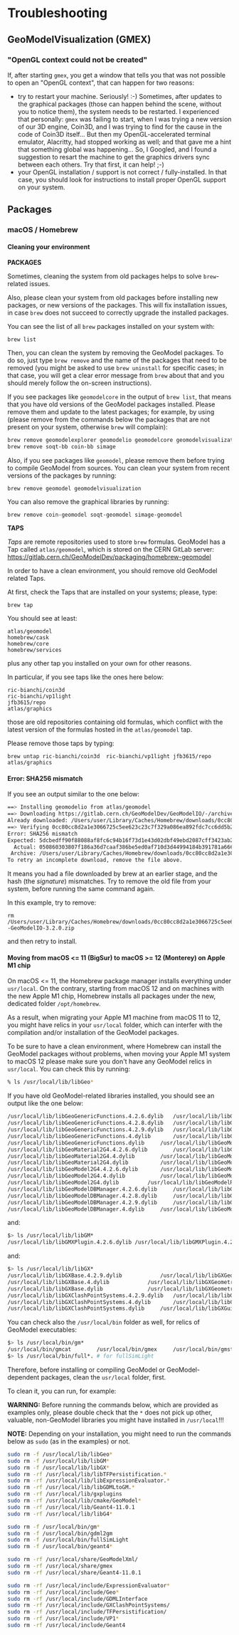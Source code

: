 # Troubleshooting


## GeoModelVisualization (GMEX)

### "OpenGL context could not be created"

If, after starting `gmex`, you get a window that tells you that was not possible to open an "OpenGL context", that can happen for two reasons:

* try to restart your machine. Seriously! :-) Sometimes, after updates to the graphical packages (those can happen behind the scene, without you to notice them), the system needs to be restarted. I experienced that personally: `gmex` was failing to start, when I was trying a new version of our 3D engine, Coin3D, and I was trying to find for the cause in the code of Coin3D itself... But then my OpenGL-accelerated terminal emulator, Alacritty, had stopped working as well; and that gave me a hint that something global was happening... So, I Googled, and I found a suggestion to resart the machine to get the graphics drivers sync between each others. Try that first, it can help! ;-)
* your OpenGL installation / support is not correct / fully-installed. In that case, you should look for instructions to install proper OpenGL support on your system.

## Packages

### macOS / Homebrew

#### Cleaning your environment

**PACKAGES**

Sometimes, cleaning the system from old packages helps to solve `brew`-related issues.

Also, please clean your system from old packages before installing new packages, or new versions of the packages. This will fix installation issues, in case `brew` does not succeed to correctly upgrade the installed packages.

You can see the list of all `brew` packages installed on your system with: 

```
brew list
```

Then, you can clean the system by removing the GeoModel packages. 
To do so, just type `brew remove` and the name of the packages that need to be removed (you might be asked to use `brew uninstall` for specific cases; in that case, you will get a clear error message from `brew` about that and you should merely follow the on-screen instructions).

If you see packages like `geomodelcore` in the output of `brew list`, that means that you have old versions of the GeoModel packages installed. Please remove them and update to the latest packages; for example, by using (please remove from the commands below the packages that are not present on your system, otherwise `brew` will complain):

```bash
brew remove geomodelexplorer geomodelio geomodelcore geomodelvisualization
brew remove soqt-bb coin-bb simage
```

Also, if you see packages like `geomodel`, please remove them before trying to compile GeoModel from sources.
You can clean your system from recent versions of the packages by running:

```
brew remove geomodel geomodelvisualization
```

You can also remove the graphical libraries by running:

```
brew remove coin-geomodel soqt-geomodel simage-geomodel
```


**TAPS**

*Taps* are remote repositories used to store `brew` formulas. GeoModel has a Tap called `atlas/geomodel`, which is stored on the CERN GitLab server:
https://gitlab.cern.ch/GeoModelDev/packaging/homebrew-geomodel

In order to have a clean environment, you should remove old GeoModel related Taps.

At first, check the Taps that are installed on your systems; please, type:

```
brew tap
```

You should see at least:

```
atlas/geomodel
homebrew/cask
homebrew/core
homebrew/services
```

plus any other tap you installed on your own for other reasons.

In particular, if you see taps like the ones here below:

```
ric-bianchi/coin3d
ric-bianchi/vp1light
jfb3615/repo
atlas/graphics
```

those are old repositories containing old formulas, which conflict with the latest version of the formulas hosted in the `atlas/geomodel` tap.

Please remove those taps by typing:

```
brew untap ric-bianchi/coin3d  ric-bianchi/vp1light jfb3615/repo atlas/graphics
```


#### Error: SHA256 mismatch

If you see an output similar to the one below:

```bash
==> Installing geomodelio from atlas/geomodel
==> Downloading https://gitlab.cern.ch/GeoModelDev/GeoModelIO/-/archive/3.2.0/GeoModelIO-3.2.0.zip
Already downloaded: /Users/user/Library/Caches/Homebrew/downloads/0cc80cc8d2a1e3066725c5ee623c23c7f329a086ea892fdc7cc6dd5b226694e2--GeoModelIO-3.2.0.zip
==> Verifying 0cc80cc8d2a1e3066725c5ee623c23c7f329a086ea892fdc7cc6dd5b226694e2--GeoModelIO-3.2.0.zip checksum
Error: SHA256 mismatch
Expected: 5dcbedff90f88088af8fc6c94b16f73d1e43d02dbf49ebd2087cff3423ab20bd
  Actual: 050860303807f186a36d7caaf386be5ed0af710d3d44994184b391781a666dc3
 Archive: /Users/user/Library/Caches/Homebrew/downloads/0cc80cc8d2a1e3066725c5ee623c23c7f329a086ea892fdc7cc6dd5b226694e2--GeoModelIO-3.2.0.zip
To retry an incomplete download, remove the file above.
```

It means you had a file downloaded by brew at an earlier stage, and the hash (the *signature*) mismatches. Try to remove the old file from your system, before running the same command again.

In this example, try to remove:

```
rm /Users/user/Library/Caches/Homebrew/downloads/0cc80cc8d2a1e3066725c5ee623c23c7f329a086ea892fdc7cc6dd5b226694e2--GeoModelIO-3.2.0.zip
```

and then retry to install.


#### Moving from macOS <= 11 (BigSur) to macOS >= 12 (Monterey) on Apple M1 chip

On macOS <= 11, the Homebrew package manager installs everything under `usr/local`. On the contrary, starting from macOS 12 and on machines with the new Apple M1 chip, Homebrew installs all packages under the new, dedicated folder `/opt/homebrew`.

As a result, when migrating your Apple M1 machine from macOS 11 to 12, you might have relics in your `usr/local` folder, which can interfer with the compilation and/or installation of the GeoModel packages.

To be sure to have a clean environment, where Homebrew can install the GeoModel packages without problems, when moving your Apple M1 system to macOS 12 please make sure you don't have any GeoModel relics in `usr/local`. You can check this by running:

```sh
% ls /usr/local/lib/libGeo*
```

If you have old GeoModel-related libraries installed, you should see an output like the one below:

```sh
/usr/local/lib/libGeoGenericFunctions.4.2.6.dylib	/usr/local/lib/libGeoModelDBManager.dylib		/usr/local/lib/libGeoModelWrite.4.2.6.dylib
/usr/local/lib/libGeoGenericFunctions.4.2.8.dylib	/usr/local/lib/libGeoModelJSONParser.4.2.6.dylib	/usr/local/lib/libGeoModelWrite.4.2.8.dylib
/usr/local/lib/libGeoGenericFunctions.4.2.9.dylib	/usr/local/lib/libGeoModelJSONParser.4.2.8.dylib	/usr/local/lib/libGeoModelWrite.4.2.9.dylib
/usr/local/lib/libGeoGenericFunctions.4.dylib		/usr/local/lib/libGeoModelJSONParser.4.dylib		/usr/local/lib/libGeoModelWrite.4.dylib
/usr/local/lib/libGeoGenericFunctions.dylib		/usr/local/lib/libGeoModelJSONParser.dylib		/usr/local/lib/libGeoModelWrite.dylib
/usr/local/lib/libGeoMaterial2G4.4.2.6.dylib		/usr/local/lib/libGeoModelKernel.4.2.6.dylib		/usr/local/lib/libGeoModelXMLParser.4.2.6.dylib
/usr/local/lib/libGeoMaterial2G4.4.dylib		/usr/local/lib/libGeoModelKernel.4.2.8.dylib		/usr/local/lib/libGeoModelXMLParser.4.2.8.dylib
/usr/local/lib/libGeoMaterial2G4.dylib			/usr/local/lib/libGeoModelKernel.4.2.9.dylib		/usr/local/lib/libGeoModelXMLParser.4.dylib
/usr/local/lib/libGeoModel2G4.4.2.6.dylib		/usr/local/lib/libGeoModelKernel.4.dylib		/usr/local/lib/libGeoModelXMLParser.dylib
/usr/local/lib/libGeoModel2G4.4.dylib			/usr/local/lib/libGeoModelKernel.dylib			/usr/local/lib/libGeoModelXml.4.2.6.dylib
/usr/local/lib/libGeoModel2G4.dylib			/usr/local/lib/libGeoModelRead.4.2.6.dylib		/usr/local/lib/libGeoModelXml.4.2.8.dylib
/usr/local/lib/libGeoModelDBManager.4.2.6.dylib		/usr/local/lib/libGeoModelRead.4.2.8.dylib		/usr/local/lib/libGeoModelXml.4.dylib
/usr/local/lib/libGeoModelDBManager.4.2.8.dylib		/usr/local/lib/libGeoModelRead.4.2.9.dylib		/usr/local/lib/libGeoModelXml.dylib
/usr/local/lib/libGeoModelDBManager.4.2.9.dylib		/usr/local/lib/libGeoModelRead.4.dylib
/usr/local/lib/libGeoModelDBManager.4.dylib		/usr/local/lib/libGeoModelRead.dylib
```

and:

```sh
$> ls /usr/local/lib/libGM*
/usr/local/lib/libGMXPlugin.4.2.6.dylib	/usr/local/lib/libGMXPlugin.4.2.8.dylib	/usr/local/lib/libGMXPlugin.4.dylib	/usr/local/lib/libGMXPlugin.dylib
```

and:

```sh
$> ls /usr/local/lib/libGX*
/usr/local/lib/libGXBase.4.2.9.dylib			/usr/local/lib/libGXGeometrySystems.4.2.9.dylib		/usr/local/lib/libGXGuideLineSystems.4.2.9.dylib
/usr/local/lib/libGXBase.4.dylib			/usr/local/lib/libGXGeometrySystems.4.dylib		/usr/local/lib/libGXGuideLineSystems.4.dylib
/usr/local/lib/libGXBase.dylib				/usr/local/lib/libGXGeometrySystems.dylib		/usr/local/lib/libGXGuideLineSystems.dylib
/usr/local/lib/libGXClashPointSystems.4.2.9.dylib	/usr/local/lib/libGXGui.4.2.9.dylib			/usr/local/lib/libGXHEPVis.4.2.9.dylib
/usr/local/lib/libGXClashPointSystems.4.dylib		/usr/local/lib/libGXGui.4.dylib				/usr/local/lib/libGXHEPVis.4.dylib
/usr/local/lib/libGXClashPointSystems.dylib		/usr/local/lib/libGXGui.dylib				/usr/local/lib/libGXHEPVis.dylib
```

You can check also the `/usr/local/bin` folder as well, for relics of GeoModel executables:

```sh
$> ls /usr/local/bin/gm*    
/usr/local/bin/gmcat		/usr/local/bin/gmex		/usr/local/bin/gmstatistics
$> ls /usr/local/bin/full*. # for fullSimLight    
```

Therefore, before installing or compiling GeoModel or GeoModel-dependent packages, clean the `usr/local` folder, first.

To clean it, you can run, for example:

**WARNING:** Before running the commands below, which are provided as examples only, please double check that the `*` does not pick up other, valuable, non-GeoModel libraries you might have installed in `/usr/local`!!!

**NOTE:** Depending on your installation, you might need to run the commands below as `sudo` (as in the examples) or not.

```sh
sudo rm -f /usr/local/lib/libGeo*
sudo rm -f /usr/local/lib/libGM*
sudo rm -f /usr/local/lib/libGX*
sudo rm -rf /usr/local/lib/libTFPersistification.*
sudo rm -rf /usr/local/lib/libExpressionEvaluator.*
sudo rm -rf /usr/local/lib/libGDMLtoGM.*
sudo rm -rf /usr/local/lib/gxplugins
sudo rm -rf /usr/local/lib/cmake/GeoModel*
sudo rm -rf /usr/local/lib/Geant4-11.0.1
sudo rm -rf /usr/local/lib/libG4*

sudo rm -f /usr/local/bin/gm*
sudo rm -f /usr/local/bin/gdml2gm
sudo rm -f /usr/local/bin/fullSimLight 
sudo rm -f /usr/local/bin/geant4*

sudo rm -rf /usr/local/share/GeoModelXml/
sudo rm -rf /usr/local/share/gmex
sudo rm -rf /usr/local/share/Geant4-11.0.1

sudo rm -rf /usr/local/include/ExpressionEvaluator*
sudo rm -rf /usr/local/include/Geo*
sudo rm -rf /usr/local/include/GDMLInterface
sudo rm -rf /usr/local/include/GXClashPointSystems/
sudo rm -rf /usr/local/include/TFPersistification/
sudo rm -rf /usr/local/include/VP1*
sudo rm -rf /usr/local/include/Geant4 

```
